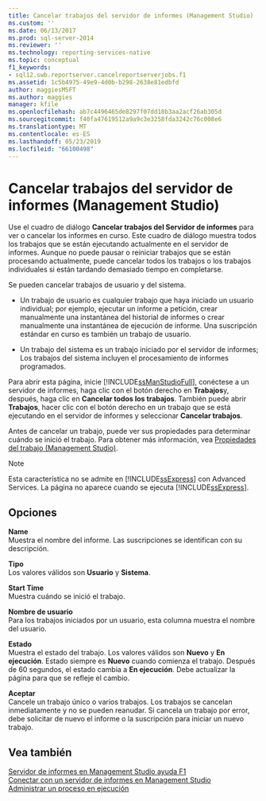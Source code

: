```yaml
---
title: Cancelar trabajos del servidor de informes (Management Studio) | Microsoft Docs
ms.custom: ''
ms.date: 06/13/2017
ms.prod: sql-server-2014
ms.reviewer: ''
ms.technology: reporting-services-native
ms.topic: conceptual
f1_keywords:
- sql12.swb.reportserver.cancelreportserverjobs.f1
ms.assetid: 1c5b4975-49e9-4d0b-b298-2638e81edbfd
author: maggiesMSFT
ms.author: maggies
manager: kfile
ms.openlocfilehash: ab7c4496465de8297f07dd18b3aa2acf26ab305d
ms.sourcegitcommit: f40fa47619512a9a9c3e3258fda3242c76c008e6
ms.translationtype: MT
ms.contentlocale: es-ES
ms.lasthandoff: 05/23/2019
ms.locfileid: "66100498"
---
```

# <a name="cancel-report-server-jobs-management-studio"></a>Cancelar trabajos del servidor de informes (Management Studio)
  Use el cuadro de diálogo **Cancelar trabajos del Servidor de informes** para ver o cancelar los informes en curso. Este cuadro de diálogo muestra todos los trabajos que se están ejecutando actualmente en el servidor de informes. Aunque no puede pausar o reiniciar trabajos que se están procesando actualmente, puede cancelar todos los trabajos o los trabajos individuales si están tardando demasiado tiempo en completarse.  
  
 Se pueden cancelar trabajos de usuario y del sistema.  
  
-   Un trabajo de usuario es cualquier trabajo que haya iniciado un usuario individual; por ejemplo, ejecutar un informe a petición, crear manualmente una instantánea del historial de informes o crear manualmente una instantánea de ejecución de informe. Una suscripción estándar en curso es también un trabajo de usuario.  
  
-   Un trabajo del sistema es un trabajo iniciado por el servidor de informes; Los trabajos del sistema incluyen el procesamiento de informes programados.  
  
 Para abrir esta página, inicie [!INCLUDE[ssManStudioFull](../../includes/ssmanstudiofull-md.md)], conéctese a un servidor de informes, haga clic con el botón derecho en **Trabajos**y, después, haga clic en **Cancelar todos los trabajos**. También puede abrir **Trabajos**, hacer clic con el botón derecho en un trabajo que se está ejecutando en el servidor de informes y seleccionar **Cancelar trabajos**.  
  
 Antes de cancelar un trabajo, puede ver sus propiedades para determinar cuándo se inició el trabajo. Para obtener más información, vea [Propiedades del trabajo &#40;Management Studio&#41;](job-properties-management-studio.md).  
  
> [!NOTE]  
>  Esta característica no se admite en [!INCLUDE[ssExpress](../../includes/ssexpress-md.md)] con Advanced Services. La página no aparece cuando se ejecuta [!INCLUDE[ssExpress](../../includes/ssexpress-md.md)].  
  
## <a name="options"></a>Opciones  
 **Name**  
 Muestra el nombre del informe. Las suscripciones se identifican con su descripción.  
  
 **Tipo**  
 Los valores válidos son **Usuario** y **Sistema**.  
  
 **Start Time**  
 Muestra cuándo se inició el trabajo.  
  
 **Nombre de usuario**  
 Para los trabajos iniciados por un usuario, esta columna muestra el nombre del usuario.  
  
 **Estado**  
 Muestra el estado del trabajo. Los valores válidos son **Nuevo** y **En ejecución**. Estado siempre es **Nuevo** cuando comienza el trabajo. Después de 60 segundos, el estado cambia a **En ejecución**. Debe actualizar la página para que se refleje el cambio.  
  
 **Aceptar**  
 Cancele un trabajo único o varios trabajos. Los trabajos se cancelan inmediatamente y no se pueden reanudar. Si cancela un trabajo por error, debe solicitar de nuevo el informe o la suscripción para iniciar un nuevo trabajo.  
  
## <a name="see-also"></a>Vea también  
 [Servidor de informes en Management Studio ayuda F1](report-server-in-management-studio-f1-help.md)   
 [Conectar con un servidor de informes en Management Studio](connect-to-a-report-server-in-management-studio.md)   
 [Administrar un proceso en ejecución](../subscriptions/manage-a-running-process.md)  
  
  
